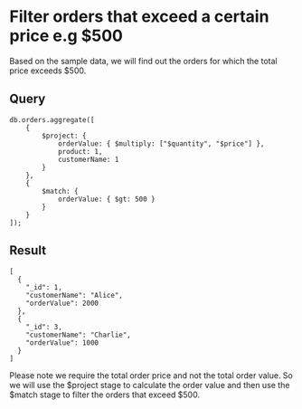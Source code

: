 # Filter orders that exceed a certain price e.g $500

Based on the sample data, we will find out the orders for which the total price exceeds $500.

## Query

```
db.orders.aggregate([
    {
        $project: {
            orderValue: { $multiply: ["$quantity", "$price"] },
            product: 1,
            customerName: 1
        }
    },
    {
        $match: {
            orderValue: { $gt: 500 }
        }
    }
]);
```

## Result

```
[
  {
    "_id": 1,
    "customerName": "Alice",
    "orderValue": 2000
  },
  {
    "_id": 3,
    "customerName": "Charlie",
    "orderValue": 1000
  }
]
```

Please note we require the total order price and not the total order value. So we will use the $project stage to calculate the order value and then use the $match stage to filter the orders that exceed $500.
